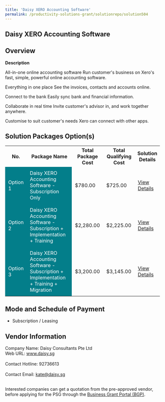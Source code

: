 ```yaml
---
title: 'Daisy XERO Accounting Software'
permalink: /productivity-solutions-grant/solutionrepo/solution504
---
```


## Daisy XERO Accounting Software

## Overview

**Description**

All-in-one online accounting software
Run customer's business on Xero's fast, simple, powerful online accounting software.

Everything in one place
See the invoices, contacts and accounts online.

Connect to the bank
Easily sync bank and financial information.

Collaborate in real time
Invite customer's advisor in, and work together anywhere.

Customise to suit customer's needs
Xero can connect with other apps.

## Solution Packages Option(s)

<table>
<tr>
<th><b>No.</b></th>
<th><b>Package Name</b></th>
<th><b>Total Package Cost</b></th>
<th><b>Total Qualifying Cost</b></th>
<th><b>Solution Details</b></th>
</tr>
<tr>
<td style='padding: 10px; background-color: #037E8A; color: #FFFFFF;'>Option 1</td>
<td style='padding: 10px; background-color: #037E8A; color: #FFFFFF;'>Daisy XERO Accounting Software - Subscription Only</td>
<td style='padding: 10px;'>$780.00</td>
<td style='padding: 10px;'>$725.00</td>
<td style='padding: 10px;'><a href='/images/psg/Daisy_Consultants_20200678_Desensitised_Annex_3_Part_1.pdf' target='_blank'>View Details</a></td>
</tr>
<tr>
<td style='padding: 10px; background-color: #037E8A; color: #FFFFFF;'>Option 2</td>
<td style='padding: 10px; background-color: #037E8A; color: #FFFFFF;'>Daisy XERO Accounting Software - Subscription + Implementation + Training</td>
<td style='padding: 10px;'>$2,280.00</td>
<td style='padding: 10px;'>$2,225.00</td>
<td style='padding: 10px;'><a href='/images/psg/Daisy_Consultants_20200678_Desensitised_Annex_3_Part_2.pdf' target='_blank'>View Details</a></td>
</tr>
<tr>
<td style='padding: 10px; background-color: #037E8A; color: #FFFFFF;'>Option 3</td>
<td style='padding: 10px; background-color: #037E8A; color: #FFFFFF;'>Daisy XERO Accounting Software - Subscription + Implementation + Training + Migration</td>
<td style='padding: 10px;'>$3,200.00</td>
<td style='padding: 10px;'>$3,145.00</td>
<td style='padding: 10px;'><a href='/images/psg/Daisy_Consultants_20200678_Desensitised_Annex_3_Part_3.pdf' target='_blank'>View Details</a></td>
</tr>
</table>

## Mode and Schedule of Payment

 - Subscription / Leasing

## Vendor Information

 Company Name: Daisy Consultants Pte Ltd<br>Web URL: www.daisy.sg <br><br>Contact Hotline: 92736613 <br><br>Contact Email: kate@daisy.sg <br><br>

Interested companies can get a quotation from the pre-approved vendor, before applying for the PSG through the <a href='https://www.businessgrants.gov.sg/' target='_blank' rel='noopener'>Business Grant Portal (BGP)</a>.

<script src="/jquery/resize-tables.js"></script>
